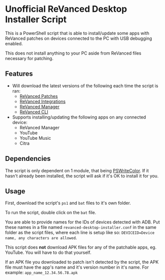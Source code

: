 # Unofficial ReVanced Desktop Installer Script

This is a PowerShell script that is able to install/update some apps with ReVanced patches on devices connected to the PC with USB debugging enabled.

This does not install anything to your PC aside from ReVanced files necessary for patching.

## Features

- Will download the latest versions of the following each time the script is ran:
  - [ReVanced Patches](https://github.com/revanced/revanced-patches)
  - [ReVanced Integrations](https://github.com/revanced/revanced-integrations)
  - [ReVanced Manager](https://github.com/revanced/revanced-manager)
  - [ReVanced CLI](https://github.com/revanced/revanced-cli)
- Supports installing/updating the following apps on any connected device:
  - ReVanced Manager
  - YouTube
  - YouTube Music
  - Citra

## Dependencies

The script is only dependent on 1 module, that being [PSWriteColor](https://www.powershellgallery.com/packages/PSWriteColor). If it hasn't already been installed, the script will ask if it's OK to install it for you.

## Usage

First, download the script's `ps1` and `bat` files to it's own folder.

To run the script, double click on the `bat` file.

You are able to provide names for the IDs of devices detected with ADB. Put these names in a file named `revanced-desktop-installer.conf` in the same folder as the script files, where each line is setup like so: `DEVICEID=Device name, any characters are allowed`.

This script does **not** download APK files for any of the patchable apps, eg. YouTube. You will have to do that yourself.

If an APK file you downloaded to patch isn't detected by the script, the APK file must have the app's name and it's version number in it's name. For example: `app_name_12.34.56.78.apk`